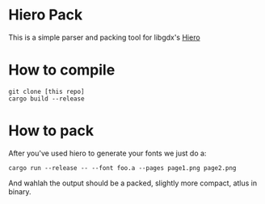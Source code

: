 # Hiero Pack
This is a simple parser and packing tool for libgdx's  <a href="https://github.com/libgdx/libgdx/wiki/Hiero">Hiero</a>

# How to compile 
```
git clone [this repo]
cargo build --release
```

# How to pack 
After you've used hiero to generate your fonts we just do a:
```
cargo run --release -- --font foo.a --pages page1.png page2.png 
```
And wahlah the output should be a packed, slightly more compact, atlus in binary.
